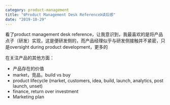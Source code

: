 ```yaml
---
category: product-management
title: "《Product Management Desk Reference》读后感"
date: "2019-10-29"
---
```


看了product management desk reference，让我意识到，我最喜欢的是将产品点子（研发）实现，这是便研发侧的，而产品经理似乎与研发侧接触并不紧密，只是oversight during product development，更多的

在关注产品的其他方面：

- 产品存在的价值
- market，竞品，build vs buy
- product lifecycle (market, customers, idea, build, launch, analytics, post launch, unset)
- finance, return over investment
- Marketing plan
